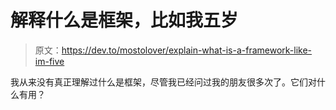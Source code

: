 # 解释什么是框架，比如我五岁

> 原文：<https://dev.to/mostolover/explain-what-is-a-framework-like-im-five>

我从来没有真正理解过什么是框架，尽管我已经问过我的朋友很多次了。它们对什么有用？